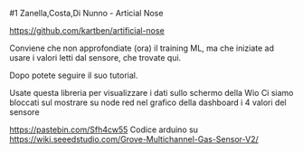 #1 Zanella,Costa,Di Nunno - Articial Nose

https://github.com/kartben/artificial-nose

Conviene che non approfondiate (ora) il training ML, ma che iniziate ad usare i valori letti dal sensore, che trovate qui.

Dopo potete seguire il suo tutorial. 

Usate questa libreria per visualizzare i dati sullo schermo della Wio
Ci siamo bloccati sul mostrare su node red nel grafico della dashboard i 4 valori del sensore

https://pastebin.com/Sfh4cw55
Codice arduino su https://wiki.seeedstudio.com/Grove-Multichannel-Gas-Sensor-V2/